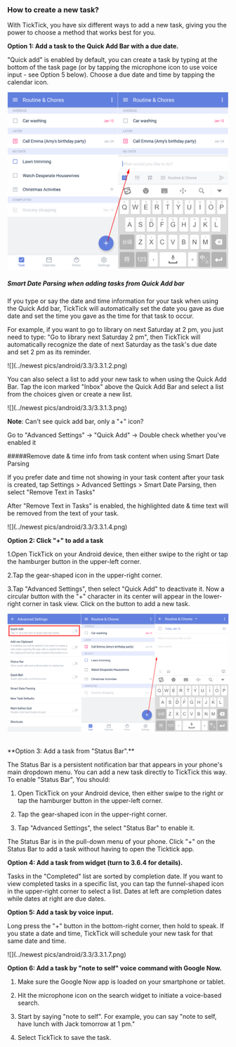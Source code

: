 ### How to create a new task?

With TickTick, you have six different ways to add a new task, giving you the power to choose a method that works best for you.


**Option 1: Add a task to the Quick Add Bar with a due date.**

"Quick add" is enabled by default, you can create a task by typing at the bottom of the task page (or by tapping the microphone icon to use voice input - see Option 5 below). Choose a due date and time by tapping the calendar icon.
 
![](../tick-android/3.3/3.3.1.1.png)

##### **Smart Date Parsing when adding tasks from Quick Add bar**


If you type or say the date and time information for your task when using the Quick Add bar, TickTick will automatically set the date you gave as due date and set the time you gave as the time for that task to occur.

For example, if you want to go to library on next Saturday at 2 pm, you just need to type: "Go to library next Saturday 2 pm", then TickTick will automatically recognize the date of next Saturday as the task's due date and set 2 pm as its reminder.

![](../newest pics/android/3.3/3.3.1.2.png)

You can also select a list to add your new task to when using the Quick Add Bar. Tap the icon marked "Inbox" above the Quick Add Bar and select a list from the choices given or create a new list.  

![](../newest pics/android/3.3/3.3.1.3.png)


**Note**: Can't see quick add bar, only a "+" icon?

Go to "Advanced Settings" -> "Quick Add" -> Double check whether you've enabled it

#####Remove date & time info from task content when using Smart Date Parsing

If you prefer date and time not showing in your task content after your task is created, tap Settings > Advanced Settings > Smart Date Parsing, then select "Remove Text in Tasks"

After "Remove Text in Tasks" is enabled, the highlighted date & time text will be removed from the text of your task.

![](../newest pics/android/3.3/3.3.1.4.png)


**Option 2: Click "+" to add a task**

1.Open TickTick on your Android device, then either swipe to the right or tap the hamburger button in the upper-left corner.

2.Tap the gear-shaped icon in the upper-right corner.

3.Tap "Advanced Settings", then select "Quick Add" to deactivate it. Now a circular button with the "+" character in its center will appear in the lower-right corner in task view. Click on the button to add a new task.


![](../tick-android/3.3/3.3.1.5.png)

<br />
**Option 3: Add a task from "Status Bar".**

The Status Bar is a persistent notification bar that appears in your phone's main dropdown menu. You can add a new task directly to TickTick this way. To enable "Status Bar", You should:

1. Open TickTick on your Android device, then either swipe to the right or tap the hamburger button in the upper-left corner.

2. Tap the gear-shaped icon in the upper-right corner.

3. Tap "Advanced Settings", the select "Status Bar" to enable it.

The Status Bar is in the pull-down menu of your phone. Click "+" on the Status Bar to add a task without having to open the Ticktick app.

**Option 4: Add a task from widget (turn to 3.6.4 for details).**

Tasks in the "Completed" list are sorted by completion date. If you want to view completed tasks in a specific list, you can tap the funnel-shaped icon in the upper-right corner to select a list. Dates at left are completion dates while dates at right are due dates.


**Option 5: Add a task by voice input.**

Long press the "+" button in the bottom-right corner, then hold to speak. If you state a date and time, TickTick will schedule your new task for that same date and time.

![](../newest pics/android/3.3/3.3.1.7.png)


**Option 6: Add a task by "note to self" voice command with Google Now.**

1. Make sure the Google Now app is loaded on your smartphone or tablet.

2. Hit the microphone icon on the search widget to initiate a voice-based search.

3. Start by saying "note to self". For example, you can say "note to self, have lunch with Jack tomorrow at 1 pm."

4. Select TickTick to save the task. 



